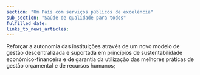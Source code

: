 ```yaml
---
section: "Um País com serviços públicos de excelência"
sub_section: "Saúde de qualidade para todos"
fulfilled_date:
links_to_news_articles:
---
```


Reforçar a autonomia das instituições através de um novo modelo de gestão descentralizada e suportada em princípios de sustentabilidade económico-financeira e de garantia da utilização das melhores práticas de gestão orçamental e de recursos humanos;